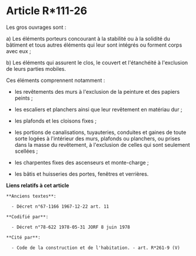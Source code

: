 # Article R*111-26

Les gros ouvrages sont :

a) Les éléments porteurs concourant à la stabilité ou à la solidité du bâtiment et tous autres éléments qui leur sont
intégrés ou forment corps avec eux ;

b) Les éléments qui assurent le clos, le couvert et l'étanchéité à l'exclusion de leurs parties mobiles.

Ces éléments comprennent notamment :

- les revêtements des murs à l'exclusion de la peinture et des papiers peints ;

- les escaliers et planchers ainsi que leur revêtement en matériau dur ;

- les plafonds et les cloisons fixes ;

- les portions de canalisations, tuyauteries, conduites et gaines de toute sorte logées à l'intérieur des murs, plafonds ou
planchers, ou prises dans la masse du revêtement, à l'exclusion de celles qui sont seulement scellées ;

- les charpentes fixes des ascenseurs et monte-charge ;

- les bâtis et huisseries des portes, fenêtres et verrières.

**Liens relatifs à cet article**

	**Anciens textes**:

	  - Décret n°67-1166 1967-12-22 art. 11

	**Codifié par**:

	  - Décret n°78-622 1978-05-31 JORF 8 juin 1978

	**Cité par**:

	  - Code de la construction et de l'habitation. - art. R*261-9 (V)
